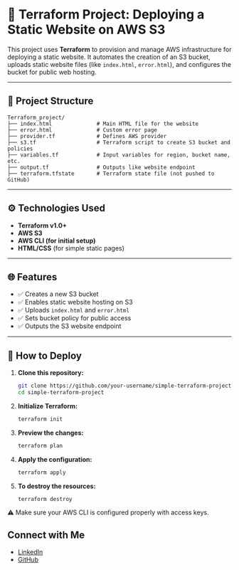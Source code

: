 # 🚀 Terraform Project: Deploying a Static Website on AWS S3

This project uses **Terraform** to provision and manage AWS infrastructure for deploying a static website. It automates the creation of an S3 bucket, uploads static website files (like `index.html`, `error.html`), and configures the bucket for public web hosting.

---

## 📁 Project Structure

```
Terraform_project/
├── index.html              # Main HTML file for the website
├── error.html              # Custom error page
├── provider.tf             # Defines AWS provider
├── s3.tf                   # Terraform script to create S3 bucket and policies
├── variables.tf            # Input variables for region, bucket name, etc.
├── output.tf               # Outputs like website endpoint
├── terraform.tfstate       # Terraform state file (not pushed to GitHub)
```



---

## ⚙️ Technologies Used

- **Terraform v1.0+**
- **AWS S3**
- **AWS CLI (for initial setup)**
- **HTML/CSS** (for simple static pages)

---

## 🌐 Features

- ✅ Creates a new S3 bucket
- ✅ Enables static website hosting on S3
- ✅ Uploads `index.html` and `error.html`
- ✅ Sets bucket policy for public access
- ✅ Outputs the S3 website endpoint

---

## 🚀 How to Deploy

1. **Clone this repository:**
   ```bash
   git clone https://github.com/your-username/simple-terraform-project.git
   cd simple-terraform-project

2. **Initialize Terraform:**
   ```bash
   terraform init
   
3. **Preview the changes:**
   ```bash
   terraform plan

4. **Apply the configuration:**
   ```bash
   terraform apply

5. **To destroy the resources:**
   ```bash
   terraform destroy

⚠️ Make sure your AWS CLI is configured properly with access keys.

## Connect with Me

- [LinkedIn](https://www.linkedin.com/in/prema-sajjanar-0bb316252)
- [GitHub](https://github.com/Premasajjanar)


